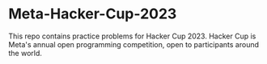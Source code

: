 # Meta-Hacker-Cup-2023
This repo contains practice problems for Hacker Cup 2023. Hacker Cup is Meta's annual open programming competition, open to participants around the world.

